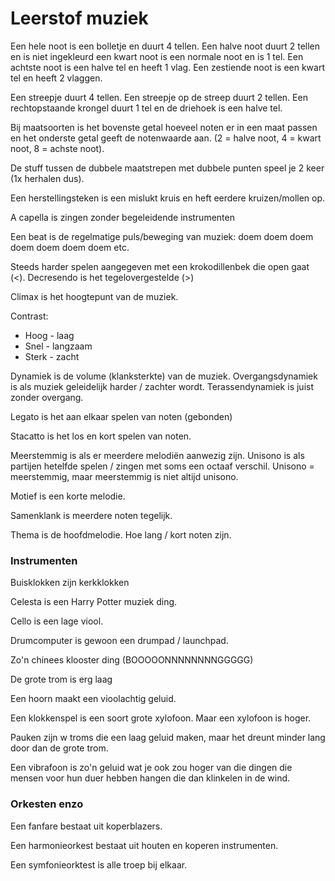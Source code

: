 # Leerstof muziek

Een hele noot is een bolletje en duurt 4 tellen. Een halve noot duurt 2 tellen en is niet ingekleurd een kwart noot is een normale noot en is 1 tel. Een achtste noot is een halve tel en heeft 1 vlag. Een zestiende noot is een kwart tel en heeft 2 vlaggen.

Een streepje duurt 4 tellen. Een streepje op de streep duurt 2 tellen. Een rechtopstaande krongel duurt 1 tel en de driehoek is een halve tel.

Bij maatsoorten is het bovenste getal hoeveel noten er in een maat passen en het onderste getal geeft de notenwaarde aan. (2 = halve noot, 4 = kwart noot, 8 = achste noot).

De stuff tussen de dubbele maatstrepen met dubbele punten speel je 2 keer (1x herhalen dus).

Een herstellingsteken is een mislukt kruis en heft eerdere kruizen/mollen op.

A capella is zingen zonder begeleidende instrumenten

Een beat is de regelmatige puls/beweging van muziek: doem doem doem doem doem doem doem etc.

Steeds harder spelen aangegeven met een krokodillenbek die open gaat (<). Decresendo is het tegelovergestelde (>)

Climax is het hoogtepunt van de muziek.

Contrast:

- Hoog - laag
- Snel - langzaam
- Sterk - zacht

Dynamiek is de volume (klanksterkte) van de muziek. Overgangsdynamiek is als muziek geleidelijk harder / zachter wordt. Terassendynamiek is juist zonder overgang.

Legato is het aan elkaar spelen van noten (gebonden)

Stacatto is het los en kort spelen van noten.

Meerstemmig is als er meerdere melodiën aanwezig zijn. Unisono is als partijen hetelfde spelen / zingen met soms een octaaf verschil. Unisono = meerstemmig, maar meerstemmig is niet altijd unisono.

Motief is een korte melodie.

Samenklank is meerdere noten tegelijk.

Thema is de hoofdmelodie.
Hoe lang / kort noten zijn.

### Instrumenten

Buisklokken zijn kerkklokken

Celesta is een Harry Potter muziek ding.

Cello is een lage viool.

Drumcomputer is gewoon een drumpad / launchpad.

Zo'n chinees klooster ding (BOOOOONNNNNNNNGGGGG)

De grote trom is erg laag

Een hoorn maakt een vioolachtig geluid.

Een klokkenspel is een soort grote xylofoon. Maar een xylofoon is hoger.

Pauken zijn w troms die een laag geluid maken, maar het dreunt minder lang door dan de grote trom.

Een vibrafoon is zo'n geluid wat je ook zou hoger van die dingen die mensen voor hun duer hebben hangen die dan klinkelen in de wind.

### Orkesten enzo

Een fanfare bestaat uit koperblazers.

Een harmonieorkest bestaat uit houten en koperen instrumenten.

Een symfonieorktest is alle troep bij elkaar.
